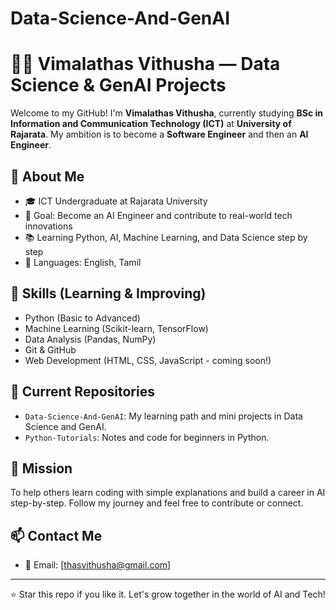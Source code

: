 # Data-Science-And-GenAI
# 👨‍💻 Vimalathas Vithusha — Data Science & GenAI Projects

Welcome to my GitHub! I'm **Vimalathas Vithusha**, currently studying **BSc in Information and Communication Technology (ICT)** at **University of Rajarata**. My ambition is to become a **Software Engineer** and then an **AI Engineer**.

## 🌟 About Me
- 🎓 ICT Undergraduate at Rajarata University
- 🎯 Goal: Become an AI Engineer and contribute to real-world tech innovations
- 📚 Learning Python, AI, Machine Learning, and Data Science step by step
- 💬 Languages: English, Tamil

## 🔧 Skills (Learning & Improving)
- Python (Basic to Advanced)
- Machine Learning (Scikit-learn, TensorFlow)
- Data Analysis (Pandas, NumPy)
- Git & GitHub
- Web Development (HTML, CSS, JavaScript - coming soon!)

## 📂 Current Repositories
- `Data-Science-And-GenAI`: My learning path and mini projects in Data Science and GenAI.
- `Python-Tutorials`: Notes and code for beginners in Python.

## 🎯 Mission
To help others learn coding with simple explanations and build a career in AI step-by-step. Follow my journey and feel free to contribute or connect.


## 📫 Contact Me
- 📧 Email: [thasvithusha@gmail.com]
  


---

⭐ Star this repo if you like it. Let's grow together in the world of AI and Tech!


